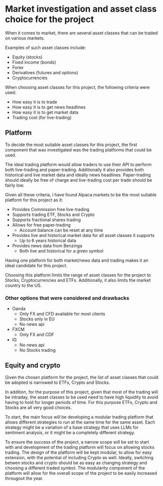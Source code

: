 # Market investigation and asset class choice for the project

When it comes to market, there are several asset classes that can be traded on various markets. 

Examples of such asset classes include:

* Equity (stocks)
* Fixed income (bonds)
* Forex
* Derivatives (futures and options)
* Cryptocurrencies

When choosing asset classes for this project, the following criteria were used:

* How easy it is to trade
* How easy it is to get news headlines
* How easy it is to get market data
* Trading cost (for live-trading)

## Platform

To decide the most suitable asset classes for this project, the first component that was investigated was the trading platforms that could be used.

The ideal trading platform would allow traders to use their API to perform both live-trading and paper-trading. Additionally it also provides both historical and live market data and ideally news headlines. Paper-trading should ideally be free of charge and live-trading cost per trade should be fairly low.

Given all these criteria, I have found Alpaca.markets to be the most suitable platform for this project as it:

* Provides Commission free live-trading
* Supports trading ETF, Stocks and Crypto
* Supports fractional shares trading
* Allows for free paper-trading
  * Account balance can be reset at any time
* Provides live and historical market data for all asset classes it supports
  * Up to 6 years historical data
* Provides news data from Benzinga
  * Both live and historical for a given symbol

Having one platform for both market/news data and trading makes it an ideal candidate for this project. 

Choosing this platform limits the range of asset classes for the project to Stocks, Cryptocurrencies and ETFs. Additionally, it also limits the market country to the US.

### Other options that were considered and drawbacks

* Oanda
  * Only FX and CFD available for most clients
  * Stocks only in EU
  * No news api
* FXCM
  * Only FX and CDF
* IG
  * No news api
  * No Stocks trading

## Equity and crypto

Given the chosen platform for the project, the list of asset classes that could be adopted is narrowed to ETFs, Crypto and Stocks.

In addition, for the purpose of this project, given that most of the trading will be intraday, the asset classes to be used need to have high liquidity to avoid having to hold for longer periods of time. For this purpose ETFs, Crypto and Stocks are all very good choices.

To start, the main focus will be developing a modular trading platform that allows different strategies to run at the same time for the same asset. Each strategy might be a variation of a base strategy that uses LLMs for sentiment analysis, or it might be a completely different strategy.

To ensure the success of the project, a narrow scope will be set to start with and development of the trading platform will focus on allowing stocks trading. The design of the platform will be kept modular, to allow for easy extension, with the potential of including Crypto as well. Ideally, switching betwen stocks and crypto should be as easy as changing strategy and choosing a different traded symbol. The modularity component of the platform will allow for the overall scope of the project to be easily increased througout the year.







